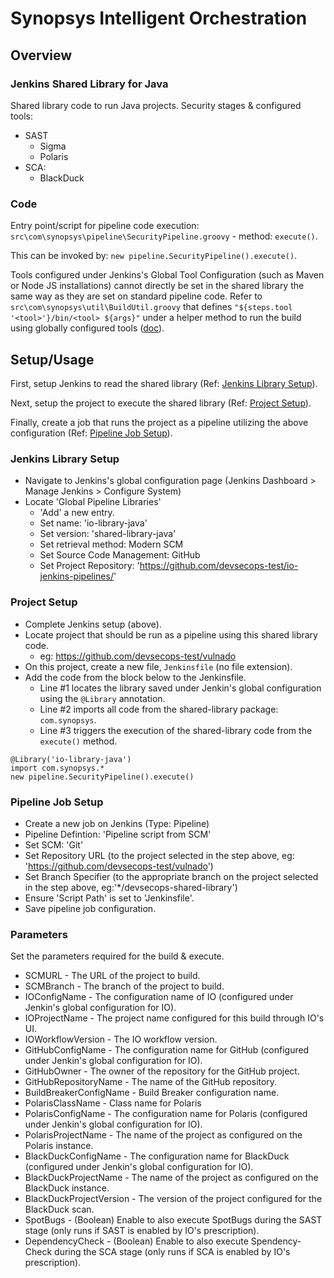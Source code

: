 # Synopsys Intelligent Orchestration

## Overview

### Jenkins Shared Library for Java

Shared library code to run Java projects. Security stages & configured tools:

- SAST
  - Sigma
  - Polaris
- SCA:
  - BlackDuck

### Code

Entry point/script for pipeline code execution: `src\com\synopsys\pipeline\SecurityPipeline.groovy` - method: `execute()`.

This can be invoked by: `new pipeline.SecurityPipeline().execute()`.

Tools configured under Jenkins's Global Tool Configuration (such as Maven or Node JS installations) cannot directly be set in the shared library the same way as they are set on standard pipeline code. Refer to `src\com\synopsys\util\BuildUtil.groovy` that defines `"${steps.tool '<tool>'}/bin/<tool> ${args}"` under a helper method to run the build using globally configured tools ([doc](https://www.jenkins.io/doc/book/pipeline/shared-libraries/#accessing-steps)).

## Setup/Usage

First, setup Jenkins to read the shared library (Ref: [Jenkins Library Setup](#jenkins-library-setup)).

Next, setup the project to execute the shared library (Ref: [Project Setup](#project-setup)).

Finally, create a job that runs the project as a pipeline utilizing the above configuration (Ref: [Pipeline Job Setup](#pipeline-job-setup)).

### Jenkins Library Setup

- Navigate to Jenkins's global configuration page (Jenkins Dashboard > Manage Jenkins > Configure System)
- Locate 'Global Pipeline Libraries'
  - 'Add' a new entry.
  - Set name: 'io-library-java'
  - Set version: 'shared-library-java'
  - Set retrieval method: Modern SCM
  - Set Source Code Management: GitHub
  - Set Project Repository: 'https://github.com/devsecops-test/io-jenkins-pipelines/'

### Project Setup

- Complete Jenkins setup (above).
- Locate project that should be run as a pipeline using this shared library code.
  - eg: https://github.com/devsecops-test/vulnado
- On this project, create a new file, `Jenkinsfile` (no file extension).
- Add the code from the block below to the Jenkinsfile.
  - Line #1 locates the library saved under Jenkin's global configuration using the `@Library` annotation.
  - Line #2 imports all code from the shared-library package: `com.synopsys`.
  - Line #3 triggers the execution of the shared-library code from the `execute()` method.
````
@Library('io-library-java')
import com.synopsys.*
new pipeline.SecurityPipeline().execute()
````

### Pipeline Job Setup

- Create a new job on Jenkins (Type: Pipeline)
- Pipeline Defintion: 'Pipeline script from SCM'
- Set SCM: 'Git'
- Set Repository URL (to the project selected in the step above, eg: 'https://github.com/devsecops-test/vulnado')
- Set Branch Specifier (to the appropriate branch on the project selected in the step above, eg:'*/devsecops-shared-library')
- Ensure 'Script Path' is set to 'Jenkinsfile'.
- Save pipeline job configuration.

### Parameters

Set the parameters required for the build & execute.

- SCMURL - The URL of the project to build.
- SCMBranch - The branch of the project to build.
- IOConfigName - The configuration name of IO (configured under Jenkin's global configuration for IO).
- IOProjectName - The project name configured for this build through IO's UI.
- IOWorkflowVersion - The IO workflow version.
- GitHubConfigName - The configuration name for GitHub (configured under Jenkin's global configuration for IO).
- GitHubOwner - The owner of the repository for the GitHub project.
- GitHubRepositoryName - The name of the GitHub repository.
- BuildBreakerConfigName - Build Breaker configuration name.
- PolarisClassName - Class name for Polaris
- PolarisConfigName - The configuration name for Polaris (configured under Jenkin's global configuration for IO).
- PolarisProjectName - The name of the project as configured on the Polaris instance.
- BlackDuckConfigName - The configuration name for BlackDuck (configured under Jenkin's global configuration for IO).
- BlackDuckProjectName - The name of the project as configured on the BlackDuck instance.
- BlackDuckProjectVersion - The version of the project configured for the BlackDuck scan.
- SpotBugs - (Boolean) Enable to also execute SpotBugs during the SAST stage (only runs if SAST is enabled by IO's prescription).
- DependencyCheck - (Boolean) Enable to also execute Spendency-Check during the SCA stage (only runs if SCA is enabled by IO's prescription).